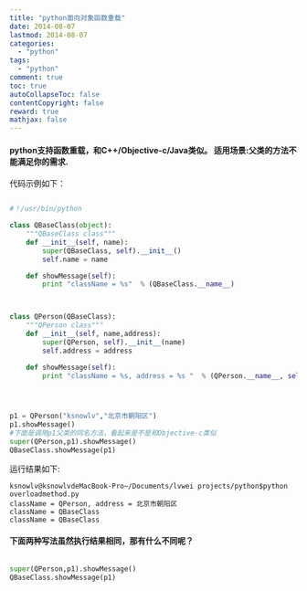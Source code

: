 ```yaml
---
title: "python面向对象函数重载"
date: 2014-08-07
lastmod: 2014-08-07
categories:
  - "python"
tags:
  - "python"
comment: true
toc: true
autoCollapseToc: false
contentCopyright: false
reward: true
mathjax: false
---
```


#### python支持函数重载，和C++/Objective-c/Java类似。    适用场景:父类的方法不能满足你的需求.
  
  <!--more-->
    
代码示例如下：

``` python

#！/usr/bin/python

class QBaseClass(object):
	"""QBaseClass class"""
	def __init__(self, name):
		super(QBaseClass, self).__init__()
		self.name = name

	def showMessage(self):
		print "className = %s"  % (QBaseClass.__name__)



class QPerson(QBaseClass):
	"""QPerson class"""
	def __init__(self, name,address):
		super(QPerson, self).__init__(name)
		self.address = address

	def showMessage(self):
		print "className = %s, address = %s "  % (QPerson.__name__, self.address)




p1 = QPerson("ksnowlv","北京市朝阳区")
p1.showMessage()
#下面是调用p1父类的同名方法，看起来是不是和Objective-c类似
super(QPerson,p1).showMessage()
QBaseClass.showMessage(p1)

```

运行结果如下:

    ksnowlv@ksnowlvdeMacBook-Pro~/Documents/lvwei projects/python$python overloadmethod.py 
    className = QPerson, address = 北京市朝阳区
    className = QBaseClass
    className = QBaseClass


#### 下面两种写法虽然执行结果相同，那有什么不同呢？
``` python   

super(QPerson,p1).showMessage()
QBaseClass.showMessage(p1)

```